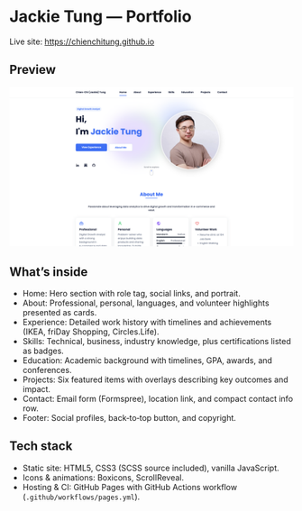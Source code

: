 # Jackie Tung — Portfolio

Live site: https://chienchitung.github.io

## Preview
![preview](assets/img/homepage.png)

## What’s inside
- Home: Hero section with role tag, social links, and portrait.
- About: Professional, personal, languages, and volunteer highlights presented as cards.
- Experience: Detailed work history with timelines and achievements (IKEA, friDay Shopping, Circles.Life).
- Skills: Technical, business, industry knowledge, plus certifications listed as badges.
- Education: Academic background with timelines, GPA, awards, and conferences.
- Projects: Six featured items with overlays describing key outcomes and impact.
- Contact: Email form (Formspree), location link, and compact contact info row.
- Footer: Social profiles, back‑to‑top button, and copyright.

## Tech stack
- Static site: HTML5, CSS3 (SCSS source included), vanilla JavaScript.
- Icons & animations: Boxicons, ScrollReveal.
- Hosting & CI: GitHub Pages with GitHub Actions workflow (`.github/workflows/pages.yml`).

